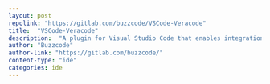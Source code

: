 ```yaml
---
layout: post
repolink: "https://gitlab.com/buzzcode/VSCode-Veracode"
title:  "VSCode-Veracode"
description:  "A plugin for Visual Studio Code that enables integration with Veracode Static Analysis. Currently, this only supports flaw download, but will be enhanced to support upload as well in the future."
author: "Buzzcode"
author-link: "https://gitlab.com/buzzcode/"
content-type: "ide"
categories: ide
---
```

